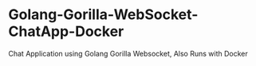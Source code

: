 # Golang-Gorilla-WebSocket-ChatApp-Docker
Chat Application using Golang Gorilla Websocket, Also Runs with Docker
